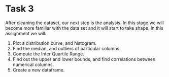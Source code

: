 # Task 3

After cleaning the dataset, our next step is the analysis. In this stage we will become more familiar with the data set and it will start to take shape. In this assignment we will:

1. Plot a distribution curve, and histogram.
2. Find the median, and outliers of particular columns.
3. Compute the Inter Quartile Range.
4. Find out the upper and lower bounds, and find correlations between numerical columns.
5. Create a new dataframe.
